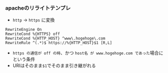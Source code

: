 ### apacheのリライトテンプレ  

- `http` -> `https` に変換
```
RewriteEngine On
RewriteCond %{HTTPS} off
RewriteCond %{HTTP_HOST} ^www\.hogehoge\.com
RewriteRule ^(.*)$ https://%{HTTP_HOST}$1 [R,L]
```
- `https の通信が off の時`、かつ `host名 が www.hogehoge.com であった`場合に という条件
- URIはそのまま`$1`でそのまま引き継がれる

